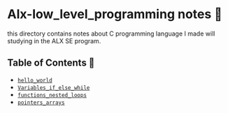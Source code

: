 # Alx-low_level_programming notes :notebook:

this directory contains notes about C programming language I made will studying in the ALX SE program.

## Table of Contents 📜

- [`hello_world`](./0x00-hello_world.md)
- [`Variables_if_else_while`](./0x01-C_Variables_if_else_while.md)
- [`functions_nested_loops`](./0x02-functions_nested_loops.md)
- [`pointers_arrays`](./0x05-pointers_arrays_strings.md)
